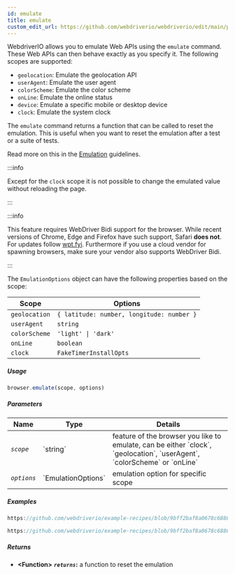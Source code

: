```yaml
---
id: emulate
title: emulate
custom_edit_url: https://github.com/webdriverio/webdriverio/edit/main/packages/webdriverio/src/commands/browser/emulate.ts
---
```


WebdriverIO allows you to emulate Web APIs using the `emulate` command. These Web APIs can then
behave exactly as you specify it. The following scopes are supported:

- `geolocation`: Emulate the geolocation API
- `userAgent`: Emulate the user agent
- `colorScheme`: Emulate the color scheme
- `onLine`: Emulate the online status
- `device`: Emulate a specific mobile or desktop device
- `clock`: Emulate the system clock

The `emulate` command returns a function that can be called to reset the emulation. This is useful
when you want to reset the emulation after a test or a suite of tests.

Read more on this in the [Emulation](/docs/emulation) guidelines.

:::info

Except for the `clock` scope it is not possible to change the emulated value without reloading the page.

:::

:::info

This feature requires WebDriver Bidi support for the browser. While recent versions of Chrome, Edge
and Firefox have such support, Safari __does not__. For updates follow [wpt.fyi](https://wpt.fyi/results/webdriver/tests/bidi/script/add_preload_script/add_preload_script.py?label=experimental&label=master&aligned).
Furthermore if you use a cloud vendor for spawning browsers, make sure your vendor also supports WebDriver Bidi.

:::

The `EmulationOptions` object can have the following properties based on the scope:

| Scope         | Options                                          |
|---------------|--------------------------------------------------|
| `geolocation` | `{ latitude: number, longitude: number }`        |
| `userAgent`   | `string`                                         |
| `colorScheme` | `'light' \| 'dark'`                              |
| `onLine`      | `boolean`                                        |
| `clock`       | `FakeTimerInstallOpts`                           |

##### Usage

```js
browser.emulate(scope, options)
```

##### Parameters

<table>
  <thead>
    <tr>
      <th>Name</th><th>Type</th><th>Details</th>
    </tr>
  </thead>
  <tbody>
    <tr>
      <td><code><var>scope</var></code></td>
      <td>`string`</td>
      <td>feature of the browser you like to emulate, can be either `clock`, `geolocation`, `userAgent`, `colorScheme` or `onLine`</td>
    </tr>
    <tr>
      <td><code><var>options</var></code></td>
      <td>`EmulationOptions`</td>
      <td>emulation option for specific scope</td>
    </tr>
  </tbody>
</table>

##### Examples

```js reference title="example.js" useHTTPS
https://github.com/webdriverio/example-recipes/blob/9bff2baf8a0678c6886f8591d9fc8dea201895d3/emulate/example.js#L4-L18
```

```js reference title="example.js" useHTTPS
https://github.com/webdriverio/example-recipes/blob/9bff2baf8a0678c6886f8591d9fc8dea201895d3/emulate/example.js#L20-L36
```

##### Returns

- **&lt;Function&gt;**
            **<code><var>returns</var></code>:**   a function to reset the emulation    